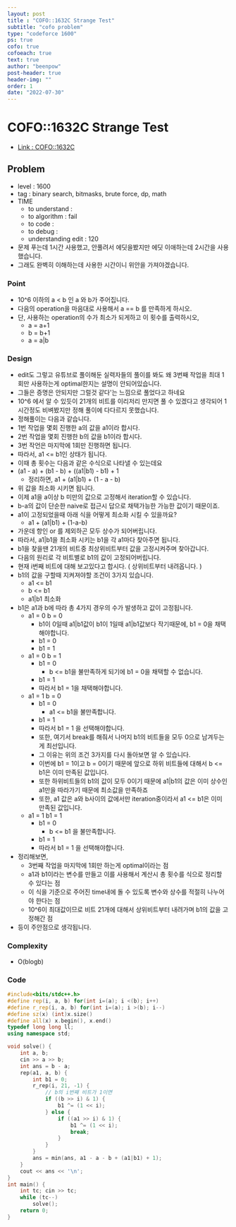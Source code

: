 ```yaml
---
layout: post
title : "COFO::1632C Strange Test"
subtitle: "cofo problem"
type: "codeforce 1600"
ps: true
cofo: true
cofoeach: true
text: true
author: "beenpow"
post-header: true
header-img: ""
order: 1
date: "2022-07-30"
---
```

# COFO::1632C Strange Test
- [Link : COFO::1632C](https://codeforces.com/problemset/problem/1632/C)


## Problem 

- level : 1600
- tag : binary search, bitmasks, brute force, dp, math
- TIME
  - to understand    : 
  - to algorithm     : fail
  - to code          : 
  - to debug         : 
  - understanding edit :  120
- 문제 푸는데 1시간 사용했고, 안풀려서 에딧을봤지만 에딧 이애하는데 2시간을 사용했습니다.
- 그래도 완벽히 이해하는데 사용한 시간이니 위안을 가져야겠습니다.

### Point
- 10^6 이하의 a < b 인 a 와 b가 주어집니다.
- 다음의 operation을 마음대로 사용해서 a == b 를 만족하게 하시오.
- 단, 사용하는 operation의 수가 최소가 되게하고 이 횟수를 출력하시오,
  - a = a+1
  - b = b+1
  - a = a|b

### Design
- edit도 그렇고 유튜브로 풀이해둔 실력자들의 풀이를 봐도 왜 3번째 작업을 최대 1회만 사용하는게 optimal한지는 설명이 안되어있습니다.
- 그들은 증명은 안되지만 그럴것 같다'는 느낌으로 풀었다고 하네요
- 10^6 에서 알 수 있듯이 21개의 비트를 이리저리 만지면 풀 수 있겠다고 생각되어 1시간정도 비벼봤지만 정해 풀이에 다다르지 못했습니다.
- 정해풀이는 다음과 같습니다.
- 1번 작업을 몇회 진행한 a의 값을 a1이라 합시다.
- 2번 작업을 몇회 진행한 b의 값을 b1이라 합시다.
- 3번 작언은 마지막에 1회만 진행하면 됩니다.
- 따라서, a1 <= b1인 상태가 됩니다.
- 이때 총 횟수는 다음과 같은 수식으로 나타낼 수 있는데요
- (a1 - a) + (b1 - b) + ((a1|b1) - b1) + 1
  - 정리하면, a1 + (a1|b1) + (1 - a - b)
- 위 값을 최소화 시키면 됩니다.
- 이제 a1을 a이상 b 미만의 값으로 고정해서 iteration할 수 있습니다.
- b-a의 값이 단순한 naive로 접근시 답으로 채택가능한 가능한 값이기 때문이죠.
- a1이 고정되었을때 아래 식을 어떻게 최소화 시킬 수 있을까요?
  - a1 + (a1|b1) + (1-a-b)
- 가운데 항인 or 를 제외하곤 모두 상수가 되어버립니다.
- 따라서, a1|b1을 최소화 시키는 b1을 각 a1마다 찾아주면 됩니다.
- b1을 찾을땐 21개의 비트중 최상위비트부터 값을 고정시켜주며 찾아갑니다.
- 다음의 원리로 각 비트별로 b1의 값이 고정되어버립니다.
- 현재 i번째 비트에 대해 보고있다고 합시다. ( 상위비트부터 내려옵니다. )
- b1의 값을 구할때 지켜져야할 조건이 3가지 있습니다.
  - a1 <= b1 
  - b <= b1
  - a1|b1 최소화
- b1은 a1과 b에 따라 총 4가지 경우의 수가 발생하고 값이 고정됩니다.
  - a1 = 0 b = 0
    - b1이 0일때 a1|b1값이 b1이 1일때 a1|b1값보다 작기때문에, b1 = 0을 채택해야합니다.
    - b1 = 0
    - b1 = 1
  - a1 = 0 b = 1
    - b1 = 0
      - b <= b1을 불만족하게 되기에 b1 = 0을 채택할 수 없습니다.
    - b1 = 1
    - 따라서 b1 = 1을 채택해야합니다.
  - a1 = 1 b = 0
    - b1 = 0
      - a1 <= b1을 불만족합니다.
    - b1 = 1
    - 따라서 b1 = 1 을 선택해야합니다.
    - 또한, 여기서 break를 해줘서 나머지 b1의 비트들을 모두 0으로 남겨두는게 최선입니다.
    - 그 이유는 위의 조건 3가지를 다시 돌아보면 알 수 있습니다.
    - 이번에 b1 = 1이고 b = 0이기 때문에 앞으로 하위 비트들에 대해서 b <= b1은 이미 만족된 값입니다.
    - 또한 하위비트들의 b1의 값이 모두 0이기 때문에 a1|b1의 값은 이미 상수인 a1만을 따라가기 때문에 최소값을 만족하죠
    - 또한, a1 값은 a와 b사이의 값에서만 iteration중이라서 a1 <= b1은 이미 만족된 값입니다.
  - a1 = 1 b1 = 1
    - b1 = 0
      - b <= b1 을 불만족합니다.
    - b1 = 1
  	- 따라서 b1 = 1 을 선택해야합니다.
- 정리해보면,
  - 3번째 작업을 마지막에 1회만 하는게 optimal이라는 점
  - a1과 b1이라는 변수를 만들고 이를 사용해서 계산시 총 횟수를 식으로 정리할 수 있다는 점
  - 이 식을 기준으로 주어진 time내에 돌 수 있도록 변수와 상수를 적절히 나누어야 한다는 점
  - 10^6이 최대값이므로 비트 21개에 대해서 상위비트부터 내려가며 b1의 값을 고정해간 점
- 등이 주안점으로 생각됩니다.

### Complexity
- O(blogb)

### Code

```cpp
#include<bits/stdc++.h>
#define rep(i, a, b) for(int i=(a); i <(b); i++)
#define r_rep(i, a, b) for(int i=(a); i >(b); i--)
#define sz(x) (int)x.size()
#define all(x) x.begin(), x.end()
typedef long long ll;
using namespace std;

void solve() {
    int a, b;
    cin >> a >> b;
    int ans = b - a;
    rep(a1, a, b) {
        int b1 = 0;
        r_rep(i, 21, -1) {
            // b의 i번째 비트가 1이면
            if ((b >> i) & 1) {
                b1 ^= (1 << i);
            } else {
                if ((a1 >> i) & 1) {
                    b1 ^= (1 << i);
                    break;
                }
            }
        }
        ans = min(ans, a1 - a - b + (a1|b1) + 1);
    }
    cout << ans << '\n';
}
int main() {
    int tc; cin >> tc;
    while (tc--)
        solve();
    return 0;
}
```
